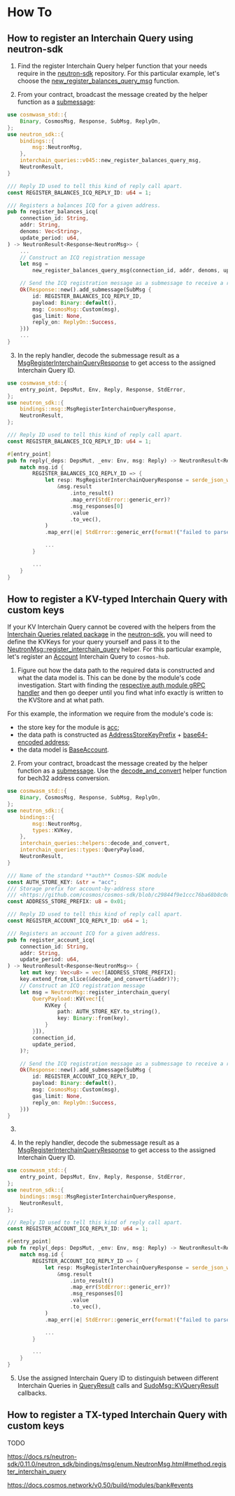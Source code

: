 # How To

## How to register an Interchain Query using neutron-sdk

1. Find the register Interchain Query helper function that your needs require in the [neutron-sdk](https://docs.rs/neutron-sdk/0.11.0/neutron_sdk/interchain_queries/v045/register_queries/index.html) repository. For this particular example, let's choose the [new_register_balances_query_msg](https://docs.rs/neutron-sdk/0.11.0/neutron_sdk/interchain_queries/v045/register_queries/fn.new_register_balances_query_msg.html) function.

2. From your contract, broadcast the message created by the helper function as a [submessage](https://docs.cosmwasm.com/docs/smart-contracts/message/submessage/):
```rust
use cosmwasm_std::{
    Binary, CosmosMsg, Response, SubMsg, ReplyOn,
};
use neutron_sdk::{
    bindings::{
        msg::NeutronMsg,
    },
    interchain_queries::v045::new_register_balances_query_msg,
    NeutronResult,
}

/// Reply ID used to tell this kind of reply call apart.
const REGISTER_BALANCES_ICQ_REPLY_ID: u64 = 1;

/// Registers a balances ICQ for a given address.
pub fn register_balances_icq(
    connection_id: String,
    addr: String,
    denoms: Vec<String>,
    update_period: u64,
) -> NeutronResult<Response<NeutronMsg>> {
    ...
    // Construct an ICQ registration message
    let msg =
        new_register_balances_query_msg(connection_id, addr, denoms, update_period)?;

    // Send the ICQ registration message as a submessage to receive a reply callback
    Ok(Response::new().add_submessage(SubMsg {
        id: REGISTER_BALANCES_ICQ_REPLY_ID,
        payload: Binary::default(),
        msg: CosmosMsg::Custom(msg),
        gas_limit: None,
        reply_on: ReplyOn::Success,
    }))
    ...
}
```

3. In the reply handler, decode the submessage result as a [MsgRegisterInterchainQueryResponse](https://docs.rs/neutron-sdk/0.11.0/neutron_sdk/bindings/msg/struct.MsgRegisterInterchainQueryResponse.html) to get access to the assigned Interchain Query ID.
```rust
use cosmwasm_std::{
    entry_point, DepsMut, Env, Reply, Response, StdError,
};
use neutron_sdk::{
    bindings::msg::MsgRegisterInterchainQueryResponse,
    NeutronResult,
};

/// Reply ID used to tell this kind of reply call apart.
const REGISTER_BALANCES_ICQ_REPLY_ID: u64 = 1;

#[entry_point]
pub fn reply(_deps: DepsMut, _env: Env, msg: Reply) -> NeutronResult<Response> {
    match msg.id {
        REGISTER_BALANCES_ICQ_REPLY_ID => {
            let resp: MsgRegisterInterchainQueryResponse = serde_json_wasm::from_slice(
                &msg.result
                    .into_result()
                    .map_err(StdError::generic_err)?
                    .msg_responses[0]
                    .value
                    .to_vec(),
            )
            .map_err(|e| StdError::generic_err(format!("failed to parse response: {:?}", e)))?;

            ...
        }

        ...
    }
}
```

## How to register a KV-typed Interchain Query with custom keys

If your KV Interchain Query cannot be covered with the helpers from the [Interchain Queries related package](https://docs.rs/neutron-sdk/0.11.0/neutron_sdk/interchain_queries/v045/register_queries/index.html) in the [neutron-sdk](https://docs.rs/neutron-sdk/0.11.0/neutron_sdk), you will need to define the KVKeys for your query yourself and pass it to the [NeutronMsg::register_interchain_query](https://docs.rs/neutron-sdk/0.11.0/neutron_sdk/bindings/msg/enum.NeutronMsg.html#method.register_interchain_query) helper. For this particular example, let's register an [Account](https://github.com/cosmos/cosmos-sdk/blob/c29844f9e1ccc76ba68b8c0d931f3b0ad3885e13/proto/cosmos/auth/v1beta1/query.proto#L27-L31) Interchain Query to `cosmos-hub`.

1. Figure out how the data path to the required data is constructed and what the data model is. This can be done by the module's code investigation. Start with finding the [respective auth module gRPC handler](https://github.com/cosmos/cosmos-sdk/blob/c29844f9e1ccc76ba68b8c0d931f3b0ad3885e13/x/auth/keeper/grpc_query.go#L69-L95) and then go deeper until you find what info exactly is written to the KVStore and at what path.

For this example, the information we require from the module's code is:
- the store key for the module is [acc](https://github.com/cosmos/cosmos-sdk/blob/c29844f9e1ccc76ba68b8c0d931f3b0ad3885e13/x/auth/types/keys.go#L11-L12);
- the data path is constructed as [AddressStoreKeyPrefix](https://github.com/cosmos/cosmos-sdk/blob/c29844f9e1ccc76ba68b8c0d931f3b0ad3885e13/x/auth/types/keys.go#L22-L23) + [base64-encoded address](https://github.com/cosmos/cosmos-sdk/blob/c29844f9e1ccc76ba68b8c0d931f3b0ad3885e13/x/auth/types/keys.go#L34);
- the data model is [BaseAccount](https://github.com/cosmos/cosmos-sdk/blob/c29844f9e1ccc76ba68b8c0d931f3b0ad3885e13/x/auth/types/auth.pb.go#L29-L37).

2. From your contract, broadcast the message created by the helper function as a [submessage](https://docs.cosmwasm.com/docs/smart-contracts/message/submessage/). Use the [decode_and_convert](https://docs.rs/neutron-sdk/0.8.0/neutron_sdk/interchain_queries/helpers/fn.decode_and_convert.html) helper function for bech32 address conversion.
```rust
use cosmwasm_std::{
    Binary, CosmosMsg, Response, SubMsg, ReplyOn,
};
use neutron_sdk::{
    bindings::{
        msg::NeutronMsg,
        types::KVKey,
    },
    interchain_queries::helpers::decode_and_convert,
    interchain_queries::types::QueryPayload,
    NeutronResult,
}

/// Name of the standard **auth** Cosmos-SDK module
const AUTH_STORE_KEY: &str = "acc";
/// Storage prefix for account-by-address store
/// <https://github.com/cosmos/cosmos-sdk/blob/c29844f9e1ccc76ba68b8c0d931f3b0ad3885e13/x/auth/types/keys.go#L22-L23>
const ADDRESS_STORE_PREFIX: u8 = 0x01;

/// Reply ID used to tell this kind of reply call apart.
const REGISTER_ACCOUNT_ICQ_REPLY_ID: u64 = 1;

/// Registers an account ICQ for a given address.
pub fn register_account_icq(
    connection_id: String,
    addr: String,
    update_period: u64,
) -> NeutronResult<Response<NeutronMsg>> {
    let mut key: Vec<u8> = vec![ADDRESS_STORE_PREFIX];
    key.extend_from_slice(&decode_and_convert(&addr)?);
    // Construct an ICQ registration message
    let msg = NeutronMsg::register_interchain_query(
        QueryPayload::KV(vec![{
            KVKey {
                path: AUTH_STORE_KEY.to_string(),
                key: Binary::from(key),
            }
        }]),
        connection_id,
        update_period,
    )?;

    // Send the ICQ registration message as a submessage to receive a reply callback
    Ok(Response::new().add_submessage(SubMsg {
        id: REGISTER_ACCOUNT_ICQ_REPLY_ID,
        payload: Binary::default(),
        msg: CosmosMsg::Custom(msg),
        gas_limit: None,
        reply_on: ReplyOn::Success,
    }))
}
```

3. 

4. In the reply handler, decode the submessage result as a [MsgRegisterInterchainQueryResponse](https://docs.rs/neutron-sdk/0.11.0/neutron_sdk/bindings/msg/struct.MsgRegisterInterchainQueryResponse.html) to get access to the assigned Interchain Query ID.
```rust
use cosmwasm_std::{
    entry_point, DepsMut, Env, Reply, Response, StdError,
};
use neutron_sdk::{
    bindings::msg::MsgRegisterInterchainQueryResponse,
    NeutronResult,
};

/// Reply ID used to tell this kind of reply call apart.
const REGISTER_ACCOUNT_ICQ_REPLY_ID: u64 = 1;

#[entry_point]
pub fn reply(_deps: DepsMut, _env: Env, msg: Reply) -> NeutronResult<Response> {
    match msg.id {
        REGISTER_ACCOUNT_ICQ_REPLY_ID => {
            let resp: MsgRegisterInterchainQueryResponse = serde_json_wasm::from_slice(
                &msg.result
                    .into_result()
                    .map_err(StdError::generic_err)?
                    .msg_responses[0]
                    .value
                    .to_vec(),
            )
            .map_err(|e| StdError::generic_err(format!("failed to parse response: {:?}", e)))?;

            ...
        }

        ...
    }
}
```

5. Use the assigned Interchain Query ID to distinguish between different Interchain Queries in [QueryResult](/neutron/modules/interchain-queries/api#queryresult) calls and [SudoMsg::KVQueryResult](https://docs.rs/neutron-sdk/0.11.0/neutron_sdk/sudo/msg/enum.SudoMsg.html) callbacks.

## How to register a TX-typed Interchain Query with custom keys

TODO

https://docs.rs/neutron-sdk/0.11.0/neutron_sdk/bindings/msg/enum.NeutronMsg.html#method.register_interchain_query

https://docs.cosmos.network/v0.50/build/modules/bank#events
